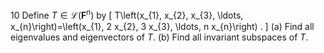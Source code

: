 10 Define $T \in \mathcal{L}\left(\mathbf{F}^{n}\right)$ by
\[
T\left(x_{1}, x_{2}, x_{3}, \ldots, x_{n}\right)=\left(x_{1}, 2 x_{2}, 3 x_{3}, \ldots, n x_{n}\right) .
\]
(a) Find all eigenvalues and eigenvectors of $T$.
(b) Find all invariant subspaces of $T$.
